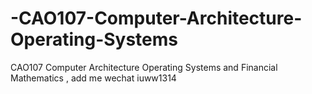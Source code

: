 # -CAO107-Computer-Architecture-Operating-Systems
 CAO107 Computer Architecture  Operating Systems and Financial Mathematics , add me wechat iuww1314
